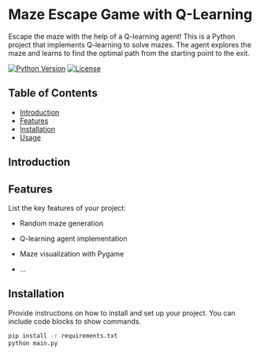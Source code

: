 <!-- Project Title -->
# Maze Escape Game with Q-Learning

<!-- Project Description -->
Escape the maze with the help of a Q-learning agent! This is a Python project that implements Q-learning to solve mazes. The agent explores the maze and learns to find the optimal path from the starting point to the exit.

<!-- Badges (Optional) -->
[![Python Version](https://img.shields.io/badge/python-3.7%2B-blue)](https://www.python.org/downloads/)
[![License](https://img.shields.io/badge/license-MIT-green)](https://opensource.org/licenses/MIT)

<!-- Table of Contents -->
## Table of Contents
- [Introduction](#introduction)
- [Features](#features)
- [Installation](#installation)
- [Usage](#usage)


<!-- Introduction -->
## Introduction


<!-- Features -->
## Features
List the key features of your project:
- Random maze generation
- Q-learning agent implementation
- Maze visualization with Pygame

- ...

<!-- Installation -->
## Installation
Provide instructions on how to install and set up your project. You can include code blocks to show commands.
```bash
pip install -r requirements.txt
python main.py
```


